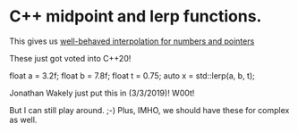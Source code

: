 

# C++ midpoint and lerp functions.

This gives us [well-behaved interpolation for numbers and pointers](https://wg21.link/p0811)

These just got voted into C++20!

  float a = 3.2f;
  float b = 7.8f;
  float t = 0.75;
  auto x = std::lerp(a, b, t);

Jonathan Wakely just put this in (3/3/2019)! W00t!

But I can still play around. ;-)
Plus, IMHO, we should have these for complex as well.
